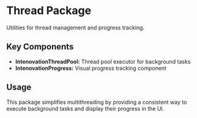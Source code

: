 # Thread Package

Utilities for thread management and progress tracking.

## Key Components

- **IntenovationThreadPool:** Thread pool executor for background tasks
- **IntenovationProgress:** Visual progress tracking component

## Usage

This package simplifies multithreading by providing a consistent way to execute background tasks and display their progress in the UI.